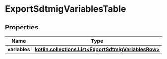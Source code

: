 
# ExportSdtmigVariablesTable

## Properties
| Name | Type | Description | Notes |
| ------------ | ------------- | ------------- | ------------- |
| **variables** | [**kotlin.collections.List&lt;ExportSdtmigVariablesRow&gt;**](ExportSdtmigVariablesRow.md) |  |  [optional] |



